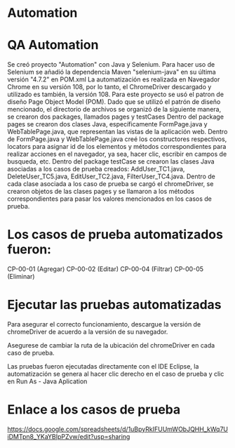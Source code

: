 # Automation
# QA Automation

 Se creó proyecto "Automation" con Java y Selenium.
 Para hacer uso de Selenium se añadió la dependencia Maven "selenium-java" en su última versión "4.7.2" en POM.xml
 La automatización es realizada en Navegador Chrome en su versión 108, por lo tanto, el ChromeDriver descargado y utilizado es también, la versión 108.
 Para este proyecto se usó el patron de diseño Page Object Model (POM).
 Dado que se utilizó el patrón de diseño mencionado, el directorio de archivos se organizó de la siguiente manera, se crearon dos packages, llamados pages y testCases
 Dentro del package pages se crearon dos clases Java, específicamente FormPage.java y WebTablePage.java, que representan las vistas de la aplicación web.
 Dentro de FormPage.java y WebTablePage.java creé los constructores respectivos, locators para asignar id de los elementos y métodos correspondientes para realizar acciones en el navegador, ya sea, hacer clic, escribir en campos de busqueda, etc.
 Dentro del package testCase se crearon las clases Java asociadas a los casos de prueba creados: AddUser_TC1.java, DeleteUser_TC5.java, EditUser_TC2.java, FilterUser_TC4.java.
 Dentro de cada clase asociada a los caso de prueba se cargó el chromeDriver, se crearon objetos de las clases pages y se llamaron a los métodos correspondientes para pasar los valores mencionados en los casos de prueba.

# Los casos de prueba automatizados fueron:
 CP-00-01 (Agregar)
 CP-00-02 (Editar)
 CP-00-04 (Filtrar)
 CP-00-05 (Eliminar)

# Ejecutar las pruebas automatizadas

 Para asegurar el correcto funcionamiento, descargue la versión de chromeDriver de acuerdo a la versión de su navegador.
 
 Asegurese de cambiar la ruta de la ubicación del chromeDriver en cada caso de prueba. 

 Las pruebas fueron ejecutadas directamente con el IDE Eclipse, la automatización se genera al hacer clic derecho en el caso de prueba y clic en Run As - Java Aplication
 
# Enlace a los casos de prueba
https://docs.google.com/spreadsheets/d/1uBpyRkIFUUmWObJQHH_kWq7UiDMTpn8_YKaYBIpPZvw/edit?usp=sharing


